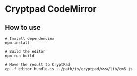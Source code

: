 # Cryptpad CodeMirror

## How to use

```
# Install dependencies
npm install

# Build the editor
npm run build

# Move the result to CryptPad
cp -f editor.bundle.js ../path/to/cryptpad/www/lib/cm6.js
```

